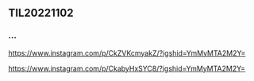 ## TIL20221102
### ...

https://www.instagram.com/p/CkZVKcmyakZ/?igshid=YmMyMTA2M2Y=

https://www.instagram.com/p/CkabyHxSYC8/?igshid=YmMyMTA2M2Y=
